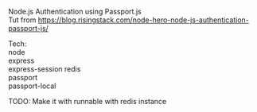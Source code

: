 Node.js Authentication using Passport.js  
Tut from https://blog.risingstack.com/node-hero-node-js-authentication-passport-js/  

Tech:  
node  
express  
express-session
redis  
passport  
passport-local  

TODO: Make it with runnable with redis instance
